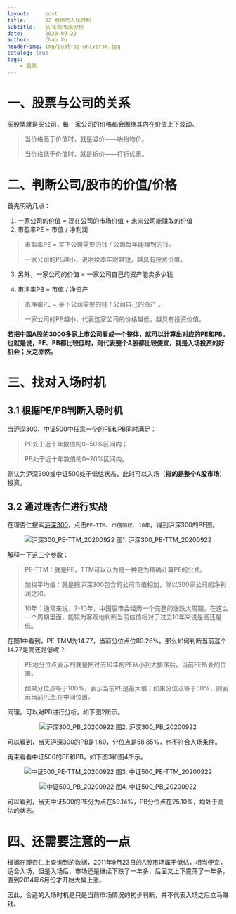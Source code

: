 ```yaml
---
layout:     post
title:      02 股市的入场时机
subtitle:   从PE和PB来分析
date:       2020-09-22
author:     Chao Xu
header-img: img/post-bg-universe.jpg
catalog: true
tags:
    - 股票
---
```


# 一、股票与公司的关系

买股票就是买公司，每一家公司的价格都会围绕其内在价值上下波动。

> 当价格高于价值时，就是溢价——哄抬物价。
>
> 当价格低于价值时，就是折价——打折优惠。

# 二、判断公司/股市的价值/价格

首先明确几点：

1. 一家公司的价值 = 现在公司的市场价值 + 未来公司能赚取的价值
2. 市盈率PE = 市值 / 净利润

> 市盈率PE = 买下公司需要的钱 / 公司每年能赚到的钱。
>
> 一家公司的PE越小，说明绘本年限越短，越具有投资价值。

3. 另外，一家公司的价值 = 一家公司自己的资产能卖多少钱

4. 市净率PB = 市值 / 净资产

> 市净率PE = 买下公司需要的钱 / 公司自己的资产 。
>
> 一家公司的PB越小，代表这家公司的价格越低，越具有投资价值。

**若把中国A股的3000多家上市公司看成一个整体，就可以计算出对应的PE和PB。也就是说，PE、PB都比较低时，则代表整个A股都比较便宜，就是入场投资的好机会；反之亦然。**

# 三、找对入场时机

## 3.1 根据PE/PB判断入场时机

当沪深300、中证500中任意一个的PE和PB同时满足：

> PE处于近十年数值的0~50%区间内；
>
> PB处于近十年数值的0~20%区间内。

则认为沪深300或中证500处于低估状态，此时可以入场（**指的是整个A股市场**）投资。

## 3.2 通过理杏仁进行实战

在理杏仁搜索[沪深300](https://www.lixinger.com/analytics/index/sh/000300/300/detail/value)，点击`PE-TTM`、`市值加权`、`10年`，得到沪深300的PE图。

<p align="center">
  <img src="https://i.loli.net/2020/09/22/SeQD5TjU6JK2fyg.png"  title="沪深300_PE-TTM_20200922">
图1. 沪深300_PE-TTM_20200922
</p>

解释一下这三个参数：

> PE-TTM：就是PE，TTM可以认为是一种更为精确计算PE的公式。
>
> 加权平均值：就是把沪深300包含的公司市值相加，除以300家公司的净利润之和。
>
> 10年：通常来说，7-10年，中国股市会经历一个完整的涨跌大周期，在这么一个周期里面，能较为客观地判断当前估值相对于过去10年来说是高还是低。

在图1中看到，PE-TMM为14.77，当前分位点位89.26%。那么如何判断当前这个14.77是高还是低呢？

> PE地分位点表示的就是把过去10年的PE从小到大排序后，当前PE所处的位置。
>
> 如果分位点等于100%，表示当前PE是最大值；如果分位点等于50%，则表示当前PE处在中间位置。

同理，可以对PB进行分析，如下图2所示。

<p align="center">
  <img src="https://i.loli.net/2020/09/22/5eZfT7O81xzBupH.png"  title="沪深300_PB_20200922">
图2. 沪深300_PB_20200922
</p>

可以看到，当天沪深300的PB是1.60，分位点是58.85%，也不符合入场条件。

再来看看中证500的PE和PB，如下图3和图4所示。

<p align="center">
  <img src="https://i.loli.net/2020/09/22/VNTnWGhj5lPpteA.png"  title="中证500_PE-TTM_20200922">
图3. 中证500_PE-TTM_20200922
</p>

<p align="center">
  <img src="https://i.loli.net/2020/09/22/xmIatXCwRALvYhy.png"  title="中证500_PB_20200922">
图4. 中证500_PB_20200922
</p>

可以看到，当天中证500的PE分为点在59.14%，PB分位点在25.10%，均处于高估的状态。

# 四、还需要注意的一点

根据在理杏仁上查询到的数据，2011年9月23日的A股市场属于低估，相当便宜，适合入场，但是入场后，市场还是继续下跌了一年多，后面又上下震荡了一年多，直到2014年6月份才开始大幅上涨。

因此，合适的入场时机是只是当前市场情况的初步判断，并不代表入场之后立马赚钱。